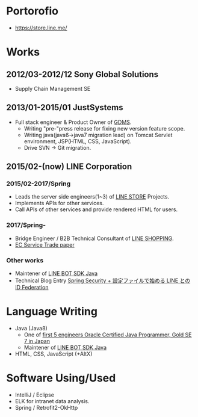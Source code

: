Portorofio
===========

* https://store.line.me/

Works
===========

2012/03-2012/12 Sony Global Solutions
-----------
* Supply Chain Management SE

2013/01-2015/01 JustSystems
------------
* Full stack engineer & Product Owner of [GDMS](https://www.justsystems.com/jp/products/gdms/).
  * Writing "pre-"press release for fixing new version feature scope.
  * Writing java(java6->java7 migration lead) on Tomcat Servlet environment, JSP(HTML, CSS, JavaScript).
  * Drive SVN -> Git migration.

2015/02-(now) LINE Corporation
------------

### 2015/02-2017/Spring

* Leads the server side engineers(1~3)
  of [LINE STORE](https://store.line.me/) Projects.
* Implements APIs for other services.
* Call APIs of other services and provide rendered HTML for users. 

### 2017/Spring-

* Bridge Engineer / B2B Technical Consultant
  of [LINE SHOPPING](https://ec.line.me). 
* [EC Service Trade paper](http://nethanbai.co.jp/blog/2017/11/%E6%8A%BC%E3%81%95%E3%81%88%E3%81%A6%E3%81%8A%E3%81%8D%E3%81%9F%E3%81%84%E3%80%8Cline%E3%80%8D%E3%81%AEec%E6%B4%BB%E7%94%A8%E6%B3%95-%E7%AC%AC%EF%BC%95%E5%9B%9E%EF%BC%88%E6%9C%80%E7%B5%82%E5%9B%9E/)

### Other works
* Maintener of [LINE BOT SDK Java](https://github.com/line/line-bot-sdk-java)
* Technical Blog Entry [Spring Security + 設定ファイルで始める LINE との ID Federation](https://engineering.linecorp.com/ja/blog/detail/159)

Language Writing
===============
* Java (Java8) 
  * One of [first 5 engineers Oracle Certified Java Programmer, Gold SE 7 in Japan](http://www.oracle.com/jp/education/certification/showcase-ocjp-gold-se7-1st-1901464-ja.html)
  * Maintener of [LINE BOT SDK Java](https://github.com/line/line-bot-sdk-java)  
* HTML, CSS, JavaScript (+AltX)


Software Using/Used
===============
* IntelliJ / Eclipse
* ELK for intranet data analysis.
* Spring / Retrofit2-OkHttp
